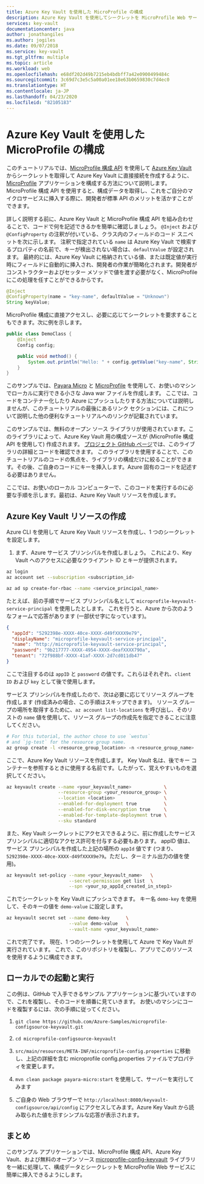 ```yaml
---
title: Azure Key Vault を使用した MicroProfile の構成
description: Azure Key Vault を使用してシークレットを MicroProfile Web サービスに挿入する方法について説明します
services: key-vault
documentationcenter: java
author: jonathangiles
ms.author: jogiles
ms.date: 09/07/2018
ms.service: key-vault
ms.tgt_pltfrm: multiple
ms.topic: article
ms.workload: web
ms.openlocfilehash: e68df202d49b7215eb4bdbff7a42e0900499484c
ms.sourcegitcommit: 3c69d7c3e5c5a00a01ee18e63b0659830c7d4ec0
ms.translationtype: HT
ms.contentlocale: ja-JP
ms.lasthandoff: 04/23/2020
ms.locfileid: "82105183"
---
```

# <a name="configure-microprofile-with-azure-key-vault"></a>Azure Key Vault を使用した MicroProfile の構成

このチュートリアルでは、[MicroProfile 構成 API](https://microprofile.io/project/eclipse/microprofile-config) を使用して [Azure Key Vault](https://azure.microsoft.com/services/key-vault/) からシークレットを取得して Azure Key Vault に直接接続を作成するように、[MicroProfile](http://microprofile.io) アプリケーションを構成する方法について説明します。 MicroProfile 構成 API を使用すると、構成データを取得し、これをご自分のマイクロサービスに挿入する際に、開発者が標準 API のメリットを活かすことができます。

詳しく説明する前に、Azure Key Vault と MicroProfile 構成 API を組み合わせることで、コードで何を記述できるかを簡単に確認しましょう。 `@Inject` および `@ConfigProperty` の注釈が付いている、クラス内のフィールドのコード スニペットを次に示します。 注釈で指定されている `name` は Azure Key Vault で検索するプロパティの名前で、キーが検出されない場合は、`defaultValue` が設定されます。 最終的には、Azure Key Vault に格納されている値、または既定値が実行時にフィールドに自動的に挿入され、開発者の作業が簡略化されます。開発者がコンストラクターおよびセッター メソッドで値を渡す必要がなく、MicroProfile にこの処理を任すことができるからです。

```java
@Inject
@ConfigProperty(name = "key-name", defaultValue = "Unknown")
String keyValue;
```

MicroProfile 構成に直接アクセスし、必要に応じてシークレットを要求することもできます。次に例を示します。

```java
public class DemoClass {
    @Inject
    Config config;

    public void method() {
        System.out.println("Hello: " + config.getValue("key-name", String.class));
    }
}
```

このサンプルでは、[Payara Micro](https://www.payara.fish/payara_micro) と [MicroProfile](https://microprofile.io/) を使用して、お使いのマシンでローカルに実行できる小さな Java war ファイルを作成します。 ここでは、コードをコンテナー化したり Azure にプッシュしたりする方法については説明しませんが、このチュートリアルの最後にあるリンク セクションには、これについて説明した他の便利なチュートリアルへのリンクが記載されています。

このサンプルでは、無料のオープン ソース ライブラリが使用されています。このライブラリによって、Azure Key Vault 用の構成ソースが (MicroProfile 構成 API を使用して) 作成されます。 [プロジェクト GitHub ページ](https://github.com/Azure/azure-microprofile/tree/master/microprofile-config-keyvault)では、このライブラリの詳細とコードを確認できます。 このライブラリを使用することで、このチュートリアルのコードの焦点を、ライブラリの構成だけに絞ることができます。その後、ご自身のコードにキーを挿入します。Azure 固有のコードを記述する必要はありません。

ここでは、お使いのローカル コンピューターで、このコードを実行するのに必要な手順を示します。最初は、Azure Key Vault リソースを作成します。

## <a name="creating-an-azure-key-vault-resource"></a>Azure Key Vault リソースの作成

Azure CLI を使用して Azure Key Vault リソースを作成し、1 つのシークレットを設定します。

1. まず、Azure サービス プリンシパルを作成しましょう。 これにより、Key Vault へのアクセスに必要なクライアント ID とキーが提供されます。

```bash
az login
az account set --subscription <subscription_id>

az ad sp create-for-rbac --name <service_principal_name>
```

たとえば、前の手順でサービス プリンシパル名として `microprofile-keyvault-service-principal` を使用したとします。 これを行うと、Azure から次のようなフォームで応答があります (一部伏せ字になっています)。

```json
{
  "appId": "5292398e-XXXX-40ce-XXXX-d49fXXXX9e79",
  "displayName": "microprofile-keyvault-service-principal",
  "name": "http://microprofile-keyvault-service-principal",
  "password": "9b217777-XXXX-4954-XXXX-deafXXXX790a",
  "tenant": "72f988bf-XXXX-41af-XXXX-2d7cd011db47"
}
```

ここで注目するのは `appID` と `password` の値です。これらはそれぞれ、`client ID` および `key` として後で使用します。

サービス プリンシパルを作成したので、次は必要に応じてリソース グループを作成します (作成済みの場合、この手順はスキップできます)。 リソース グループの場所を取得するために、`az account list-locations` を呼び出し、そのリストの `name` 値を使用して、リソース グループの作成先を指定できることに注意してください。

```bash
# For this tutorial, the author chose to use `westus`
# and `jg-test` for the resource group name.
az group create -l <resource_group_location> -n <resource_group_name>
```

ここで、Azure Key Vault リソースを作成します。 Key Vault 名は、後でキー コンテナーを参照するときに使用する名前です。したがって、覚えやすいものを選択してください。

```bash
az keyvault create --name <your_keyvault_name>            \
                   --resource-group <your_resource_group> \
                   --location <location>                  \
                   --enabled-for-deployment true          \
                   --enabled-for-disk-encryption true     \
                   --enabled-for-template-deployment true \
                   --sku standard
```

また、Key Vault シークレットにアクセスできるように、前に作成したサービス プリンシパルに適切なアクセス許可を付与する必要もあります。 appID 値は、サービス プリンシパルを作成した上記の場所の `appId` 値です (つまり、`5292398e-XXXX-40ce-XXXX-d49fXXXX9e79`。ただし、ターミナル出力の値を使用)。

```bash
az keyvault set-policy --name <your_keyvault_name>   \
                       --secret-permission get list  \
                       --spn <your_sp_appId_created_in_step1>
```

これでシークレットを Key Vault にプッシュできます。 キー名 `demo-key` を使用して、そのキーの値を `demo-value` に設定します。

```bash
az keyvault secret set --name demo-key      \
                       --value demo-value   \
                       --vault-name <your_keyvault_name>  
```

これで完了です。 現在、1 つのシークレットを使用して Azure で Key Vault が実行されています。 これで、このリポジトリを複製し、アプリでこのリソースを使用するように構成できます。

## <a name="getting-up-and-running-locally"></a>ローカルでの起動と実行

この例は、GitHub で入手できるサンプル アプリケーションに基づいていますので、これを複製し、そのコードを順番に見ていきます。 お使いのマシンにコードを複製するには、次の手順に従ってください。

1. `git clone https://github.com/Azure-Samples/microprofile-configsource-keyvault.git`

1. `cd microprofile-configsource-keyvault`

1. `src/main/resources/META-INF/microprofile-config.properties` に移動し、上記の詳細を含む microprofile config.properties ファイルでプロパティを変更します。

1. `mvn clean package payara-micro:start` を使用して、サーバーを実行してみます

1. ご自身の Web ブラウザーで `http://localhost:8080/keyvault-configsource/api/config` にアクセスしてみます。Azure Key Vault から読み取られた値を示すシンプルな応答が表示されます。

## <a name="summary"></a>まとめ

このサンプル アプリケーションでは、MicroProfile 構成 API、Azure Key Vault、および無料のオープン ソース [microprofile-config-keyvault](https://github.com/Azure/azure-microprofile/tree/master/microprofile-config-keyvault) ライブラリを一緒に処理して、構成データとシークレットを MicroProfile Web サービスに簡単に挿入できるようにします。
